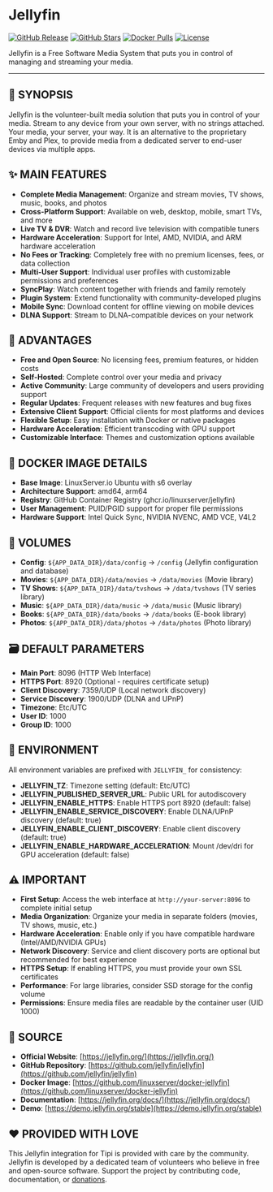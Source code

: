 # Jellyfin

[![GitHub Release](https://img.shields.io/github/v/release/jellyfin/jellyfin?style=flat-square)](https://github.com/jellyfin/jellyfin/releases)
[![GitHub Stars](https://img.shields.io/github/stars/jellyfin/jellyfin?style=flat-square)](https://github.com/jellyfin/jellyfin/stargazers)
[![Docker Pulls](https://img.shields.io/docker/pulls/linuxserver/jellyfin?style=flat-square)](https://hub.docker.com/r/linuxserver/jellyfin)
[![License](https://img.shields.io/github/license/jellyfin/jellyfin?style=flat-square)](https://github.com/jellyfin/jellyfin/blob/master/LICENSE)

Jellyfin is a Free Software Media System that puts you in control of managing and streaming your media.

---

## 📖 SYNOPSIS

Jellyfin is the volunteer-built media solution that puts you in control of your media. Stream to any device from your own server, with no strings attached. Your media, your server, your way. It is an alternative to the proprietary Emby and Plex, to provide media from a dedicated server to end-user devices via multiple apps.

## ✨ MAIN FEATURES

- **Complete Media Management**: Organize and stream movies, TV shows, music, books, and photos
- **Cross-Platform Support**: Available on web, desktop, mobile, smart TVs, and more
- **Live TV & DVR**: Watch and record live television with compatible tuners
- **Hardware Acceleration**: Support for Intel, AMD, NVIDIA, and ARM hardware acceleration
- **No Fees or Tracking**: Completely free with no premium licenses, fees, or data collection
- **Multi-User Support**: Individual user profiles with customizable permissions and preferences
- **SyncPlay**: Watch content together with friends and family remotely
- **Plugin System**: Extend functionality with community-developed plugins
- **Mobile Sync**: Download content for offline viewing on mobile devices
- **DLNA Support**: Stream to DLNA-compatible devices on your network

## 🌟 ADVANTAGES

- **Free and Open Source**: No licensing fees, premium features, or hidden costs
- **Self-Hosted**: Complete control over your media and privacy
- **Active Community**: Large community of developers and users providing support
- **Regular Updates**: Frequent releases with new features and bug fixes
- **Extensive Client Support**: Official clients for most platforms and devices
- **Flexible Setup**: Easy installation with Docker or native packages
- **Hardware Acceleration**: Efficient transcoding with GPU support
- **Customizable Interface**: Themes and customization options available

## 🐳 DOCKER IMAGE DETAILS

- **Base Image**: LinuxServer.io Ubuntu with s6 overlay
- **Architecture Support**: amd64, arm64
- **Registry**: GitHub Container Registry (ghcr.io/linuxserver/jellyfin)
- **User Management**: PUID/PGID support for proper file permissions
- **Hardware Support**: Intel Quick Sync, NVIDIA NVENC, AMD VCE, V4L2

## 📁 VOLUMES

- **Config**: `${APP_DATA_DIR}/data/config` → `/config` (Jellyfin configuration and database)
- **Movies**: `${APP_DATA_DIR}/data/movies` → `/data/movies` (Movie library)
- **TV Shows**: `${APP_DATA_DIR}/data/tvshows` → `/data/tvshows` (TV series library)
- **Music**: `${APP_DATA_DIR}/data/music` → `/data/music` (Music library)
- **Books**: `${APP_DATA_DIR}/data/books` → `/data/books` (E-book library)
- **Photos**: `${APP_DATA_DIR}/data/photos` → `/data/photos` (Photo library)

## 🗃️ DEFAULT PARAMETERS

- **Main Port**: 8096 (HTTP Web Interface)
- **HTTPS Port**: 8920 (Optional - requires certificate setup)
- **Client Discovery**: 7359/UDP (Local network discovery)
- **Service Discovery**: 1900/UDP (DLNA and UPnP)
- **Timezone**: Etc/UTC
- **User ID**: 1000
- **Group ID**: 1000

## 📝 ENVIRONMENT

All environment variables are prefixed with `JELLYFIN_` for consistency:

- **JELLYFIN_TZ**: Timezone setting (default: Etc/UTC)
- **JELLYFIN_PUBLISHED_SERVER_URL**: Public URL for autodiscovery
- **JELLYFIN_ENABLE_HTTPS**: Enable HTTPS port 8920 (default: false)
- **JELLYFIN_ENABLE_SERVICE_DISCOVERY**: Enable DLNA/UPnP discovery (default: true)
- **JELLYFIN_ENABLE_CLIENT_DISCOVERY**: Enable client discovery (default: true)
- **JELLYFIN_ENABLE_HARDWARE_ACCELERATION**: Mount /dev/dri for GPU acceleration (default: false)

## ⚠️ IMPORTANT

- **First Setup**: Access the web interface at `http://your-server:8096` to complete initial setup
- **Media Organization**: Organize your media in separate folders (movies, TV shows, music, etc.)
- **Hardware Acceleration**: Enable only if you have compatible hardware (Intel/AMD/NVIDIA GPUs)
- **Network Discovery**: Service and client discovery ports are optional but recommended for best experience
- **HTTPS Setup**: If enabling HTTPS, you must provide your own SSL certificates
- **Performance**: For large libraries, consider SSD storage for the config volume
- **Permissions**: Ensure media files are readable by the container user (UID 1000)

## 💾 SOURCE

- **Official Website**: [https://jellyfin.org/](https://jellyfin.org/)
- **GitHub Repository**: [https://github.com/jellyfin/jellyfin](https://github.com/jellyfin/jellyfin)
- **Docker Image**: [https://github.com/linuxserver/docker-jellyfin](https://github.com/linuxserver/docker-jellyfin)
- **Documentation**: [https://jellyfin.org/docs/](https://jellyfin.org/docs/)
- **Demo**: [https://demo.jellyfin.org/stable](https://demo.jellyfin.org/stable)

## ❤️ PROVIDED WITH LOVE

This Jellyfin integration for Tipi is provided with care by the community. Jellyfin is developed by a dedicated team of volunteers who believe in free and open-source software. Support the project by contributing code, documentation, or [donations](https://opencollective.com/jellyfin).
